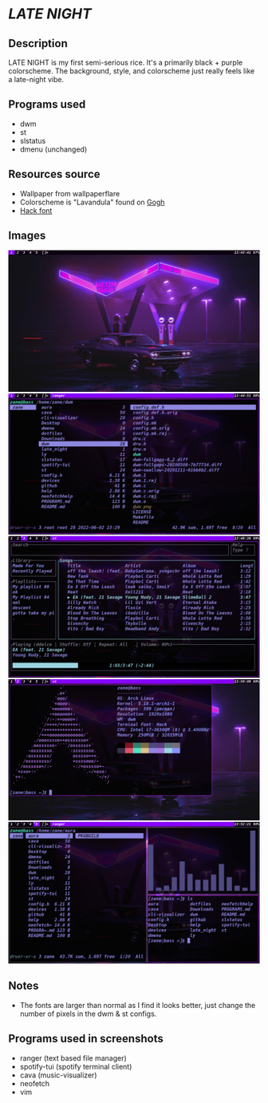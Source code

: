 # ***LATE NIGHT***

## Description
LATE NIGHT is my first semi-serious rice. It's a primarily black + purple colorscheme. The background, style, and colorscheme just really feels like a late-night vibe. 

## Programs used
- dwm
- st
- slstatus
- dmenu (unchanged)  

## Resources source
- Wallpaper from wallpaperflare
- Colorscheme is "Lavandula" found on [Gogh](https://gogh-co.github.io/Gogh/)
- [Hack font](https://github.com/source-foundry/Hack)

## Images
![image 1](https://github.com/bogogion/dotfiles/blob/main/images/late_night_1.png)
![image 2](https://github.com/bogogion/dotfiles/blob/main/images/late_night_2.png)
![image 3](https://github.com/bogogion/dotfiles/blob/main/images/late_night_3.png)
![image 4](https://github.com/bogogion/dotfiles/blob/main/images/late_night_4.png)
![image 5](https://github.com/bogogion/dotfiles/blob/main/images/late_night_5.png)

## Notes
- The fonts are larger than normal as I find it looks better, just change the number of pixels in the dwm & st configs. 

## Programs used in screenshots
- ranger (text based file manager)
- spotify-tui (spotify terminal client)
- cava (music-visualizer)
- neofetch
- vim
